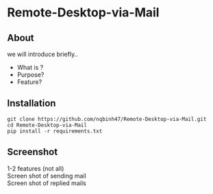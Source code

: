 # Remote-Desktop-via-Mail

## About
we will introduce briefly..
+ What is ?
+ Purpose?
+ Feature?
## Installation
```shell
git clone https://github.com/nqbinh47/Remote-Desktop-via-Mail.git
cd Remote-Desktop-via-Mail
pip install -r requirements.txt
```
## Screenshot
1-2 features (not all) <br>
Screen shot of sending mail <br>
Screen shot of replied mails <br>


